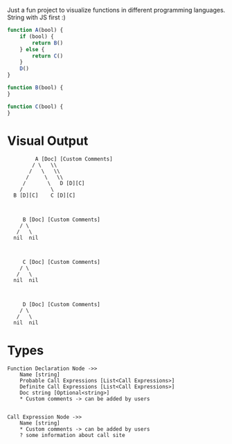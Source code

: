 Just a fun project to visualize functions in different programming languages.
String with JS first :) 


```js
function A(bool) {
    if (bool) {
        return B()
    } else {
        return C()
    }
    D()
}

function B(bool) {
}

function C(bool) {
}
```

# Visual Output
```
         A [Doc] [Custom Comments]
        / \   \\
       /   \   \\
      /     \   \\
     /       \   D [D][C]
    /         \
  B [D][C]    C [D][C]



     B [Doc] [Custom Comments]
    / \
   /   \
  nil  nil



     C [Doc] [Custom Comments]
    / \
   /   \
  nil  nil



     D [Doc] [Custom Comments]
    / \
   /   \
  nil  nil
```

# Types
```
Function Declaration Node ->> 
    Name [string]
    Probable Call Expressions [List<Call Expressions>]
    Definite Call Expressions [List<Call Expressions>]
    Doc string [Optional<string>]
    * Custom comments -> can be added by users


Call Expression Node ->> 
    Name [string]
    * Custom comments -> can be added by users
    ? some information about call site
```

